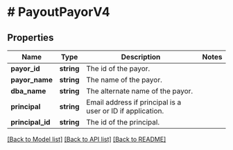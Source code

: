 # # PayoutPayorV4

## Properties

Name | Type | Description | Notes
------------ | ------------- | ------------- | -------------
**payor_id** | **string** | The id of the payor. |
**payor_name** | **string** | The name of the payor. |
**dba_name** | **string** | The alternate name of the payor. |
**principal** | **string** | Email address if principal is a user or ID if application. |
**principal_id** | **string** | The id of the principal. |

[[Back to Model list]](../../README.md#models) [[Back to API list]](../../README.md#endpoints) [[Back to README]](../../README.md)
